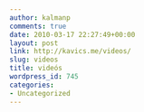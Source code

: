 ```yaml
---
author: kalmanp
comments: true
date: 2010-03-17 22:27:49+00:00
layout: post
link: http://kavics.me/videos/
slug: videos
title: videós
wordpress_id: 745
categories:
- Uncategorized
---
```










